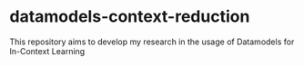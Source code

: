 # datamodels-context-reduction
This repository aims to develop my research in the usage of Datamodels for In-Context Learning
